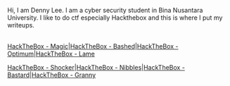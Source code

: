 Hi, I am Denny Lee. I am a cyber security student in Bina Nusantara University. I like to do ctf especially Hackthebox and this is where I put my writeups.
<br><br>



[HackTheBox - Magic](https://corporalcat.github.io/Writeups/Magic/)|[HackTheBox - Bashed](https://corporalcat.github.io/Writeups/Bashed/)|[HackTheBox - Optimum](https://corporalcat.github.io/Writeups/Optimum/)|[HackTheBox - Lame](https://corporalcat.github.io/Writeups/Lame/)


[HackTheBox - Shocker](https://corporalcat.github.io/Writeups/Shocker/)|[HackTheBox - Nibbles](https://corporalcat.github.io/Writeups/Nibbles/)|[HackTheBox - Bastard](https://corporalcat.github.io/Writeups/Bastard/)|[HackTheBox - Granny](https://corporalcat.github.io/Writeups/Granny/)


